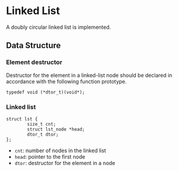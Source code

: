 # Linked List

A doubly circular linked list is implemented.

## Data Structure

### Element destructor

Destructor for the element in a linked-list node should be declared in accordance with the following function prototype.

```
typedef void (*dtor_t)(void*);
```

### Linked list

```
struct lst {
        size_t cnt;
        struct lst_node *head;
        dtor_t dtor;
};
```

- `cnt`: number of nodes in the linked list
- `head`: pointer to the first node
- `dtor`: destructor for the element in a node
